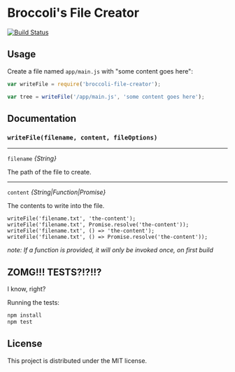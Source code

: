 # Broccoli's File Creator

[![Build Status](https://travis-ci.org/rwjblue/broccoli-file-creator.svg?branch=master)](https://travis-ci.org/rjackson/broccoli-file-creator)

## Usage

Create a file named `app/main.js` with "some content goes here":

```javascript
var writeFile = require('broccoli-file-creator');

var tree = writeFile('/app/main.js', 'some content goes here');
```

## Documentation

### `writeFile(filename, content, fileOptions)`

---

`filename` *{String}*

The path of the file to create.

---

`content` *{String|Function|Promise}*

The contents to write into the file.

```
writeFile('filename.txt', 'the-content');
writeFile('filename.txt', Promise.resolve('the-content'));
writeFile('filename.txt', () => 'the-content');
writeFile('filename.txt', () => Promise.resolve('the-content'));
```

*note: If a function is provided, it will only be invoked once, on first build*

## ZOMG!!! TESTS?!?!!?

I know, right?

Running the tests:

```javascript
npm install
npm test
```

## License

This project is distributed under the MIT license.
